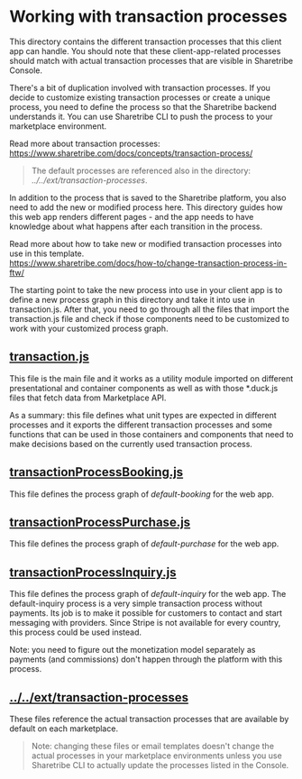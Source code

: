 # Working with transaction processes

This directory contains the different transaction processes that this client app can handle. You
should note that these client-app-related processes should match with actual transaction processes
that are visible in Sharetribe Console.

There's a bit of duplication involved with transaction processes. If you decide to customize
existing transaction processes or create a unique process, you need to define the process so that
the Sharetribe backend understands it. You can use Sharetribe CLI to push the process to your
marketplace environment.

Read more about transaction processes:  
https://www.sharetribe.com/docs/concepts/transaction-process/

> The default processes are referenced also in the directory: _../../ext/transaction-processes_.

In addition to the process that is saved to the Sharetribe platform, you also need to add the new or
modified process here. This directory guides how this web app renders different pages - and the app
needs to have knowledge about what happens after each transition in the process.

Read more about how to take new or modified transaction processes into use in this template.  
https://www.sharetribe.com/docs/how-to/change-transaction-process-in-ftw/

The starting point to take the new process into use in your client app is to define a new process
graph in this directory and take it into use in transaction.js. After that, you need to go through
all the files that import the transaction.js file and check if those components need to be
customized to work with your customized process graph.

## [transaction.js](transaction.js)

This file is the main file and it works as a utility module imported on different presentational and
container components as well as with those \*.duck.js files that fetch data from Marketplace API.

As a summary: this file defines what unit types are expected in different processes and it exports
the different transaction processes and some functions that can be used in those containers and
components that need to make decisions based on the currently used transaction process.

## [transactionProcessBooking.js](transactionProcessBooking.js)

This file defines the process graph of _default-booking_ for the web app.

## [transactionProcessPurchase.js](transactionProcessPurchase.js)

This file defines the process graph of _default-purchase_ for the web app.

## [transactionProcessInquiry.js](transactionProcessInquiry.js)

This file defines the process graph of _default-inquiry_ for the web app. The default-inquiry
process is a very simple transaction process without payments. Its job is to make it possible for
customers to contact and start messaging with providers. Since Stripe is not available for every
country, this process could be used instead.

Note: you need to figure out the monetization model separately as payments (and commissions) don't
happen through the platform with this process.

## [../../ext/transaction-processes](../../ext/transaction-processes/README.md)

These files reference the actual transaction processes that are available by default on each
marketplace.

> Note: changing these files or email templates doesn't change the actual processes in your
> marketplace environments unless you use Sharetribe CLI to actually update the processes listed in
> the Console.
